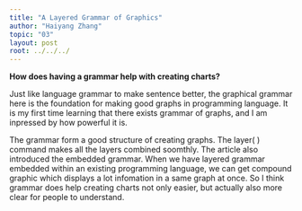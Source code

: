 ```yaml
---
title: "A Layered Grammar of Graphics"
author: "Haiyang Zhang"
topic: "03"
layout: post
root: ../../../
---
```


 **How does having a grammar help with creating charts?**
 
Just like language grammar to make sentence better, the graphical grammar here is the foundation for making good graphs in programming language. It is my first time learning that there exists grammar of graphs, and I am inpressed by how powerful it is. 

The grammar form a good structure of creating graphs. The layer( ) command makes all the layers combined soomthly. The article also introduced the embedded grammar. When we have layered grammar embedded within an existing programming language, we can get compound graphic which displays a lot infomation in a same graph at once. So I think grammar does help creating charts not only easier, but actually also more clear for people to understand.
